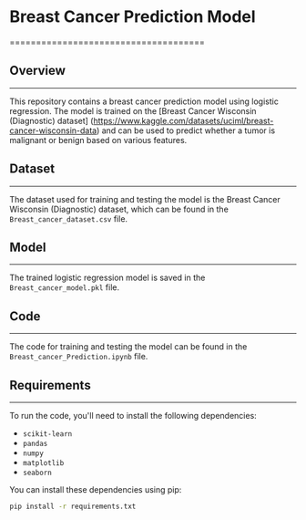 # Breast Cancer Prediction Model
=====================================

## Overview
------------

This repository contains a breast cancer prediction model using logistic regression. The model is trained on the [Breast Cancer Wisconsin (Diagnostic) dataset] (https://www.kaggle.com/datasets/uciml/breast-cancer-wisconsin-data) and can be used to predict whether a tumor is malignant or benign based on various features.

## Dataset
-------------

The dataset used for training and testing the model is the Breast Cancer Wisconsin (Diagnostic) dataset, which can be found in the `Breast_cancer_dataset.csv` file.

## Model
---------

The trained logistic regression model is saved in the `Breast_cancer_model.pkl` file.

## Code
------

The code for training and testing the model can be found in the `Breast_cancer_Prediction.ipynb` file.

## Requirements
--------------

To run the code, you'll need to install the following dependencies:

* `scikit-learn`
* `pandas`
* `numpy`
* `matplotlib`
*  `seaborn`

You can install these dependencies using pip:
```bash
pip install -r requirements.txt
